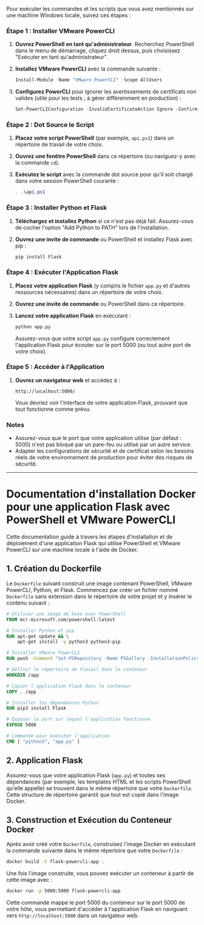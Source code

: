 Pour exécuter les commandes et les scripts que vous avez mentionnés sur une machine Windows locale, suivez ces étapes :

### Étape 1 : Installer VMware PowerCLI

1. **Ouvrez PowerShell en tant qu'administrateur**. Recherchez PowerShell dans le menu de démarrage, cliquez droit dessus, puis choisissez "Exécuter en tant qu'administrateur".

2. **Installez VMware PowerCLI** avec la commande suivante :

   ```powershell
   Install-Module -Name "VMware.PowerCLI" -Scope AllUsers
   ```

3. **Configurez PowerCLI** pour ignorer les avertissements de certificats non valides (utile pour les tests ; à gérer différemment en production) :

   ```powershell
   Set-PowerCLIConfiguration -InvalidCertificateAction Ignore -Confirm:$false
   ```

### Étape 2 : Dot Source le Script

1. **Placez votre script PowerShell** (par exemple, `api.ps1`) dans un répertoire de travail de votre choix.

2. **Ouvrez une fenêtre PowerShell** dans ce répertoire (ou naviguez-y avec la commande `cd`).

3. **Exécutez le script** avec la commande dot source pour qu'il soit chargé dans votre session PowerShell courante :

   ```powershell
   . .\api.ps1
   ```

### Étape 3 : Installer Python et Flask

1. **Téléchargez et installez Python** si ce n'est pas déjà fait. Assurez-vous de cocher l'option "Add Python to PATH" lors de l'installation.

2. **Ouvrez une invite de commande** ou PowerShell et installez Flask avec pip :

   ```bash
   pip install Flask
   ```

### Étape 4 : Exécuter l'Application Flask

1. **Placez votre application Flask** (y compris le fichier `app.py` et d'autres ressources nécessaires) dans un répertoire de votre choix.

2. **Ouvrez une invite de commande** ou PowerShell dans ce répertoire.

3. **Lancez votre application Flask** en exécutant :

   ```bash
   python app.py
   ```

   Assurez-vous que votre script `app.py` configure correctement l'application Flask pour écouter sur le port 5000 (ou tout autre port de votre choix).

### Étape 5 : Accéder à l'Application

1. **Ouvrez un navigateur web** et accédez à :

   ```
   http://localhost:5000/
   ```

   Vous devriez voir l'interface de votre application Flask, prouvant que tout fonctionne comme prévu.

### Notes

- Assurez-vous que le port que votre application utilise (par défaut : 5000) n'est pas bloqué par un pare-feu ou utilisé par un autre service.
- Adapter les configurations de sécurité et de certificat selon les besoins réels de votre environnement de production pour éviter des risques de sécurité.






---

# Documentation d'installation Docker pour une application Flask avec PowerShell et VMware PowerCLI

Cette documentation guide à travers les étapes d'installation et de déploiement d'une application Flask qui utilise PowerShell et VMware PowerCLI sur une machine locale à l'aide de Docker.


## 1. Création du Dockerfile

Le `Dockerfile` suivant construit une image contenant PowerShell, VMware PowerCLI, Python, et Flask. Commencez par créer un fichier nommé `Dockerfile` sans extension dans le répertoire de votre projet et y insérer le contenu suivant :

```Dockerfile
# Utiliser une image de base avec PowerShell
FROM mcr.microsoft.com/powershell:latest

# Installer Python et pip
RUN apt-get update && \
    apt-get install -y python3 python3-pip

# Installer VMware PowerCLI
RUN pwsh -Command "Set-PSRepository -Name PSGallery -InstallationPolicy Trusted; Install-Module -Name VMware.PowerCLI -Scope AllUsers -Confirm:$false"

# Définir le répertoire de travail dans le conteneur
WORKDIR /app

# Copier l'application Flask dans le conteneur
COPY . /app

# Installer les dépendances Python
RUN pip3 install Flask

# Exposer le port sur lequel l'application fonctionne
EXPOSE 5000

# Commande pour exécuter l'application
CMD [ "python3", "app.py" ]
```

## 2. Application Flask

Assurez-vous que votre application Flask (`app.py`) et toutes ses dépendances (par exemple, les templates HTML et les scripts PowerShell qu'elle appelle) se trouvent dans le même répertoire que votre `Dockerfile`. Cette structure de répertoire garantit que tout est copié dans l'image Docker.

## 3. Construction et Exécution du Conteneur Docker

Après avoir créé votre `Dockerfile`, construisez l'image Docker en exécutant la commande suivante dans le même répertoire que votre `Dockerfile` :

```bash
docker build -t flask-powercli-app .
```

Une fois l'image construite, vous pouvez exécuter un conteneur à partir de cette image avec :

```bash
docker run -p 5000:5000 flask-powercli-app
```

Cette commande mappe le port 5000 du conteneur sur le port 5000 de votre hôte, vous permettant d'accéder à l'application Flask en naviguant vers `http://localhost:5000` dans un navigateur web.